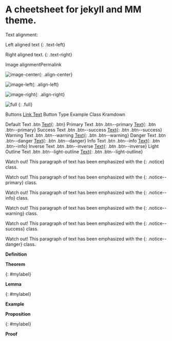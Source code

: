# A cheetsheet for jekyll and MM theme.

Text alignment:

Left aligned text
{: .text-left}

Right aligned text.
{: .text-right}

Image alignmentPermalink

![image-center](/assets/images/filename.jpg){: .align-center}

![image-left](/assets/images/filename.jpg){: .align-left}

![image-right](/assets/images/filename.jpg){: .align-right}

![full](/assets/images/filename.jpg)
{: .full}



Buttons
<a href="#" class="btn btn--primary">Link Text</a>
Button          Type             Example Class                      Kramdown

Default         Text            .btn                                [Text](#link){: .btn}
Primary         Text            .btn .btn--primary                  [Text](#link){: .btn .btn--primary}
Success         Text            .btn .btn--success                  [Text](#link){: .btn .btn--success}
Warning         Text            .btn .btn--warning                  [Text](#link){: .btn .btn--warning}
Danger          Text            .btn .btn--danger                   [Text](#link){: .btn .btn--danger}
Info            Text            .btn .btn--info                     [Text](#link){: .btn .btn--info}
Inverse         Text            .btn .btn--inverse                  [Text](#link){: .btn .btn--inverse}
Light Outline   Text            .btn .btn--light-outline            [Text](#link){: .btn .btn--light-outline}


Watch out! This paragraph of text has been emphasized with the {: .notice} class.

Watch out! This paragraph of text has been emphasized with the {: .notice--primary} class.

Watch out! This paragraph of text has been emphasized with the {: .notice--info} class.

Watch out! This paragraph of text has been emphasized with the {: .notice--warning} class.

Watch out! This paragraph of text has been emphasized with the {: .notice--success} class.

Watch out! This paragraph of text has been emphasized with the {: .notice--danger} class.

**Definition**
<div  class="definition">
</div>

**Theorem**
<div btit="Theorem_Name" blab="mylabel" class="theorem">
</div>
{: #mylabel}

**Lemma**
<div btit="Lemma_name" blab="mylabel" class="lemma">
</div>
{: #mylabel}

**Example**
<div  class="exampl">
</div>

**Proposition**
<div btit="Proposition_name" blab="mylabel" class="proposition">
</div>
{: #mylabel}

**Proof**
<div  class="proof">
</div>
